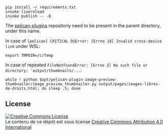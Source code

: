 
    pip install -r requirements.txt
    invoke livereload
    invoke publish -- -D

The [pelican-plugins](https://github.com/getpelican/pelican-plugins)
repositoriy need to be present in the parent directory, under this name.

In case of `[pelican] CRITICAL OSError: [Errno 18] Invalid cross-device link` under WSL:

    export TMPDIR=/c/Temp

In case of repeated `FileNotFoundError: [Errno 2] No such file or directory: 'output/thumbnails/...`:

    while ! python $opt/pelican-plugin-image-preview-thumbnailer/image_preview_thumbnailer.py output/pages/images-libres-de-droits.html; do sleep .5; done

## License

<a rel="license" href="http://creativecommons.org/licenses/by/4.0/"><img alt="Creative Commons License" style="border-width:0" src="https://i.creativecommons.org/l/by/4.0/88x31.png" /></a><br />Le contenu de ce dépôt est sous license <a rel="license" href="http://creativecommons.org/licenses/by/4.0/">Creative Commons Attribution 4.0 International</a>
